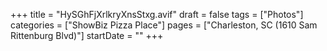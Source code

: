 +++
title = "HySGhFjXrlkryXnsStxg.avif"
draft = false
tags = ["Photos"]
categories = ["ShowBiz Pizza Place"]
pages = ["Charleston, SC (1610 Sam Rittenburg Blvd)"]
startDate = ""
+++
